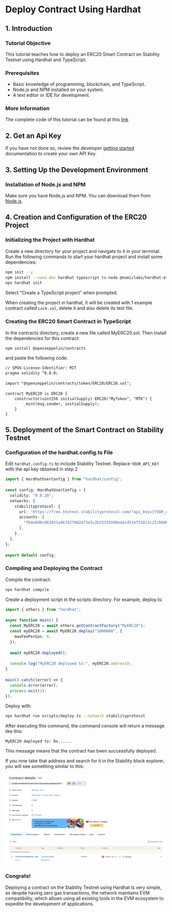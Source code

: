 # Deploy Contract Using Hardhat

## 1. Introduction

### Tutorial Objective

This tutorial teaches how to deploy an ERC20 Smart Contract on Stability Testnet using Hardhat and TypeScript.

### Prerequisites

- Basic knowledge of programming, blockchain, and TypeScript.
- Node.js and NPM installed on your system.
- A text editor or IDE for development.

### More Information

The complete code of this tutorial can be found at this [link](https://github.com/stabilityprotocol/tutorials/tree/main/deploy-using-hardhat)

## 2. Get an Api Key

If you have not done so, review the developer [getting started](../../getting_started.md) documentation to create your own API Key. 

## 3. Setting Up the Development Environment

### Installation of Node.js and NPM

Make sure you have Node.js and NPM. You can download them from [Node.js](https://nodejs.org/).

## 4. Creation and Configuration of the ERC20 Project

### Initializing the Project with Hardhat

Create a new directory for your project and navigate to it in your terminal. Run the following commands to start your hardhat project and install some dependencies:

```bash
npm init --y
npm install --save-dev hardhat typescript ts-node @nomiclabs/hardhat-ethers ethers @nomicfoundation/hardhat-toolbox hardhat-dependency-compiler
npx hardhat init
```

Select “Create a TypeScript project” when prompted.

When creating the project in hardhat, it will be created with 1 example contract called `Lock.sol`, delete it and also delete its test file.

### Creating the ERC20 Smart Contract in TypeScript

In the contracts directory, create a new file called MyERC20.sol. Then install the dependencies for this contract:

```
npm install @openzeppelin/contracts
```

and paste the following code:

```
// SPDX-License-Identifier: MIT
pragma solidity ^0.8.0;

import "@openzeppelin/contracts/token/ERC20/ERC20.sol";

contract MyERC20 is ERC20 {
    constructor(uint256 initialSupply) ERC20("MyToken", "MTK") {
        _mint(msg.sender, initialSupply);
    }
}
```

## 5. Deployment of the Smart Contract on Stability Testnet

### Configuration of the hardhat.config.ts File

Edit `hardhat.config.ts` to include Stability Testnet. Replace `YOUR_API_KEY` with the api key obtained in step 2

```ts
import { HardhatUserConfig } from "hardhat/config";

const config: HardhatUserConfig = {
  solidity: "0.8.20",
  networks: {
    stabilityprotocol: {
      url: "https://free.testnet.stabilityprotocol.com/?api_key={YOUR_API_KEY}",
      accounts: [
        "f64a9d6c862031a967d2f062d73e5c2b25370180e4acd51ef510c2c25cbb0682", // Replace this for your private key. This is a random private key for tutorial purposes
      ],
    },
  },
};

export default config;
```

### Compiling and Deploying the Contract

Compile the contract:

```bash
npx hardhat compile
```

Create a deployment script in the scripts directory. For example, deploy.ts:

```ts
import { ethers } from "hardhat";

async function main() {
  const MyERC20 = await ethers.getContractFactory("MyERC20");
  const myERC20 = await MyERC20.deploy("1000000", {
    maxFeePerGas: 0,
  });

  await myERC20.deployed();

  console.log("MyERC20 deployed to:", myERC20.address);
}

main().catch((error) => {
  console.error(error);
  process.exit(1);
});
```

Deploy with:

```bash
npx hardhat run scripts/deploy.ts --network stabilityprotocol
```

After executing this command, the command console will return a message like this:

```
MyERC20 deployed to: 0x......
```

This message means that the contract has been successfully deployed.

If you now take that address and search for it in the Stability block explorer, you will see something similar to this:

![Contract deployed image](contract_deployed_image.png)

### Congrats!

Deploying a contract on the Stability Testnet using Hardhat is very simple, as despite having zero gas transactions, the network maintains EVM compatibility, which allows using all existing tools in the EVM ecosystem to expedite the development of applications.
